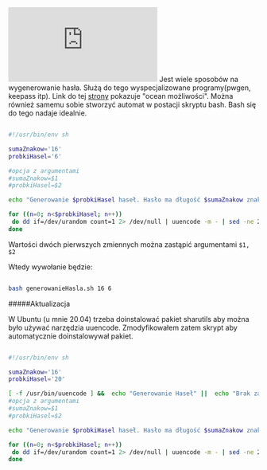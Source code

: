 <!--
.. title: Bash - generowanie hasła
.. slug: bash-generowanie-hasla
.. date: 2020-09-08
.. updated: 2021-05-26 14:34
.. tags: bash, linux, password 
.. category: tech
.. link: 
.. description: 
.. type: text
-->

[![Bash](https://satkas.waw.pl/plugins/news_manager/browser/pic.php?p=https://satkas.waw.pl/data/thumbs/images/thumbnail.bash-logo-web.png&c=1)](https://satkas.waw.pl/?post=bash-generowanie-hasla) Jest wiele sposobów na wygenerowanie hasła. Służą do tego wyspecjalizowane programy(pwgen, keepass itp). Link do tej [strony](https://www.howtogeek.com/howto/30184/10-ways-to-generate-a-random-password-from-the-command-line/) pokazuje "ocean możliwości". Można również samemu sobie stworzyć automat w postacji skryptu bash. Bash się do tego nadaje idealnie.

```bash

#!/usr/bin/env sh

sumaZnakow='16'
probkiHasel='6'

#opcja z argumentami
#sumaZnakow=$1
#probkiHasel=$2

echo "Generowanie $probkiHasel haseł. Hasło ma długość $sumaZnakow znaków"

for ((n=0; n<$probkiHasel; n++))
 do dd if=/dev/urandom count=1 2> /dev/null | uuencode -m - | sed -ne 2p | cut -c-$sumaZnakow 
done

```

Wartości dwóch pierwszych zmiennych można zastąpić argumentami ```$1, $2```

Wtedy wywołanie będzie:

```bash

bash generowanieHasla.sh 16 6

```

#####Aktualizacja

W Ubuntu (u mnie 20.04) trzeba doinstalować pakiet sharutils aby można było używać narzędzia uuencode.
Zmodyfikowałem zatem skrypt aby automatycznie doinstalowywał pakiet.

```bash

#!/usr/bin/env sh

sumaZnakow='16'
probkiHasel='20'

[ -f /usr/bin/uuencode ] &&  echo "Generowanie Haseł" ||  echo "Brak zainstalowanego pakietu uuencode $(sudo apt install -q sharutils -y)"
#opcja z argumentami
#sumaZnakow=$1
#probkiHasel=$2

echo "Generowanie $probkiHasel haseł. Hasło ma długość $sumaZnakow znaków"

for ((n=0; n<$probkiHasel; n++))
 do dd if=/dev/urandom count=1 2> /dev/null | uuencode -m - | sed -ne 2p | cut -c-$sumaZnakow 
done

```
